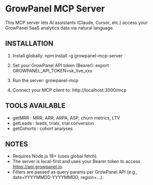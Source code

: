 # GrowPanel MCP Server

This MCP server lets AI assistants (Claude, Cursor, etc.) access your GrowPanel SaaS analytics data via natural language.

  INSTALLATION
  ------------
  1) Install globally:
     npm install -g growpanel-mcp-server

  2) Set your GrowPanel API token (Bearer):
     export GROWPANEL_API_TOKEN=sk_live_xxx

  3) Run the server:
     growpanel-mcp

  4) Connect your MCP client to:
     http://localhost:3000/mcp

  TOOLS AVAILABLE
  ---------------
  - getMRR     : MRR, ARR, ARPA, ASP, churn metrics, LTV
  - getLeads   : leads, trials, trial conversion
  - getCohorts : cohort analyses

  NOTES
  -----
  - Requires Node.js 18+ (uses global fetch).
  - The server is local-first and uses your Bearer token to access https://api.growpanel.io.
  - Filters are passed as query params per GrowPanel API (e.g., date=YYYYMMDD-YYYYMMDD, region=...).
  